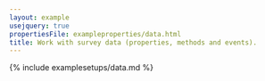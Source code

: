 ```yaml
---
layout: example
usejquery: true
propertiesFile: exampleproperties/data.html
title: Work with survey data (properties, methods and events).
---
```


{% include examplesetups/data.md %}